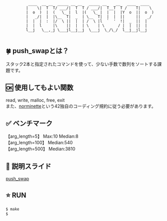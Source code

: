 ```                      
 
          ____  __ __  _____ __ __   _____ __    __   ____  ____  
         |    \|  T  T/ ___/|  T  T / ___/|  T__T  T /    T|    \ 
         |  o  )  |  (   \_ |  l  |(   \_ |  |  |  |Y  o  ||  o  )
         |   _/|  |  |\__  T|  _  | \__  T|  |  |  ||     ||   _/ 
         |  |  |  :  |/  \ ||  |  | /  \ |l  `  '  !|  _  ||  |   
         |  |  l     |\    ||  |  | \    | \      / |  |  ||  |   
         l__j   \__,_j \___jl__j__j  \___j  \_/\_/  l__j__jl__j  


```

##  🍀 push_swapとは？
スタック2本と指定されたコマンドを使って、少ない手数で数列をソートする課題です。  

##  🆗 使用してもよい関数
read, write, malloc, free, exit<br>
また、[norminette](https://github.com/42School/norminette/blob/d443df72accb7b66bd65e98d76207da1e6968e00/pdf/ja.norm.pdf)という42独自のコーディング規約に従う必要があります。


##  ✅ ベンチマーク
【arg_length=5】    Max:10 Median:8<br>
【arg_length=100】  Median:540<br>
【arg_length=500】  Median:3810<br>

##  🔗 説明スライド
[push_swap](https://docs.google.com/presentation/d/13NAZS1wEtuRNTje_rvgyEfMTKCK4ryFImV-RLo8Z1C8/edit?usp=sharing)

## ⭐ RUN
```bash
$ make
$
```
